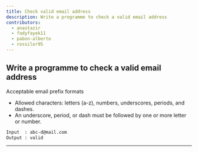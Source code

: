 ```yaml
---
title: Check valid email address
description: Write a programme to check a valid email address
contributors:
  - anastazir
  - fadyfayek11
  - pabon-alberto
  - rossilor95
---
```


## Write a programme to check a valid email address

Acceptable email prefix formats

- Allowed characters: letters (a-z), numbers, underscores, periods, and dashes.
- An underscore, period, or dash must be followed by one or more letter or number.

```txt
Input  : abc-d@mail.com
Output : valid
```

---
